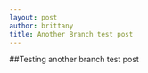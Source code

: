 ```yaml
---
layout: post
author: brittany
title: Another Branch test post
---
```


##Testing another branch test post